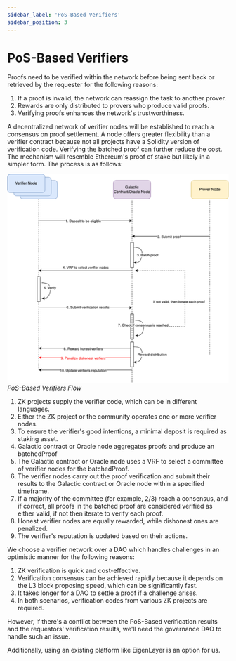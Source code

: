 ```yaml
---
sidebar_label: 'PoS-Based Verifiers'
sidebar_position: 3
---
```


# PoS-Based Verifiers

Proofs need to be verified within the network before being sent back or retrieved by the requester for the following reasons:

1. If a proof is invalid, the network can reassign the task to another prover.
2. Rewards are only distributed to provers who produce valid proofs.
3. Verifying proofs enhances the network's trustworthiness.

A decentralized network of verifier nodes will be established to reach a consensus on proof settlement. A node offers greater flexibility than a verifier contract because not all projects have a Solidity version of verification code. Verifying the batched proof can further reduce the cost. The mechanism will resemble Ethereum's proof of stake but likely in a simpler form. The process is as follows:

![PoS-Based Verifiers](./images/PoS-verifier-flow.png)*PoS-Based Verifiers Flow*

1. ZK projects supply the verifier code, which can be in different languages.
2. Either the ZK project or the community operates one or more verifier nodes.
3. To ensure the verifier's good intentions, a minimal deposit is required as staking asset.
4. Galactic contract or Oracle node aggregates proofs and produce an batchedProof
5. The Galactic contract or Oracle node uses a VRF to select a committee of verifier nodes for the batchedProof.
6. The verifier nodes carry out the proof verification and submit their results to the Galactic contract or Oracle node within a specified timeframe.
7. If a majority of the committee (for example, 2/3) reach a consensus, and if correct, all proofs in the batched proof are considered verified as either valid, if not then iterate to verify each proof.
8. Honest verifier nodes are equally rewarded, while dishonest ones are penalized.
9. The verifier's reputation is updated based on their actions.

We choose a verifier network over a DAO which handles challenges in an optimistic manner for the following reasons:

1. ZK verification is quick and cost-effective.
2. Verification consensus can be achieved rapidly because it depends on the L3 block proposing speed, which can be significantly fast.
3. It takes longer for a DAO to settle a proof if a challenge arises.
4. In both scenarios, verification codes from various ZK projects are required.

However, if there's a conflict between the PoS-Based verification results and the requestors' verification results, we'll need the governance DAO to handle such an issue.

Additionally, using an existing platform like EigenLayer is an option for us.